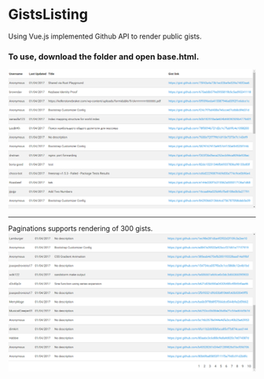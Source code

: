 # GistsListing
Using Vue.js implemented Github API to render public gists.
### To use, download the folder and open base.html.
![Main](https://github.com/mahimg/GistsListing/blob/master/screenshots/1.png)
___
Paginations supports rendering of 300 gists.
![Pagination](https://github.com/mahimg/GistsListing/blob/master/screenshots/2.png)
